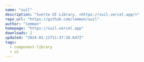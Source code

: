```yaml
---
name: "suil"
description: "Svelte UI Library. <https://suil.vercel.app/>"
repo_url: "https://github.com/lemmon/suil"
author: "lemmon"
homepage: "https://suil.vercel.app"
downloads: 2
updated: "2024-03-11T11:37:38.647Z"
tags: 
  - component-library
  - ui
---
```

